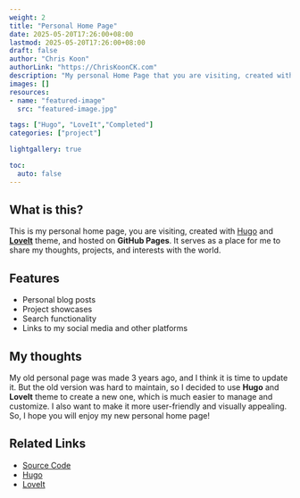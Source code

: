 ```yaml
---
weight: 2
title: "Personal Home Page"
date: 2025-05-20T17:26:00+08:00
lastmod: 2025-05-20T17:26:00+08:00
draft: false
author: "Chris Koon"
authorLink: "https://ChrisKoonCK.com"
description: "My personal Home Page that you are visiting, created with Hugo and LoveIt Theme."
images: []
resources:
- name: "featured-image"
  src: "featured-image.jpg"

tags: ["Hugo", "LoveIt","Completed"]
categories: ["project"]

lightgallery: true

toc:
  auto: false
---
```


## What is this?
This is my personal home page, you are visiting, created with [Hugo](https://gohugo.io/) and [**LoveIt**](https://themes.gohugo.io/themes/loveit/) theme, and hosted on **GitHub Pages**. 
It serves as a place for me to share my thoughts, projects, and interests with the world.

## Features
- Personal blog posts
- Project showcases
- Search functionality
- Links to my social media and other platforms

## My thoughts
My old personal page was made 3 years ago, 
and I think it is time to update it. 
But the old version was hard to maintain, 
so I decided to use **Hugo** and **LoveIt** theme to create a new one, 
which is much easier to manage and customize.
I also want to make it more user-friendly and visually appealing.
So, I hope you will enjoy my new personal home page!

## Related Links
- [Source Code](https://github.com/ChrisWK51/ChrisWK51)
- [Hugo](https://gohugo.io/)
- [LoveIt](https://themes.gohugo.io/themes/loveit/)

